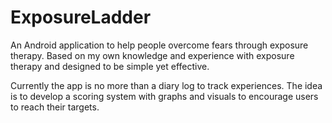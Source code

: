 # ExposureLadder

An Android application to help people overcome fears through exposure therapy. Based on my own knowledge and experience with exposure therapy and designed to be simple yet effective. 

Currently the app is no more than a diary log to track experiences. The idea is to develop a scoring system with graphs and visuals to encourage users to reach their targets.
